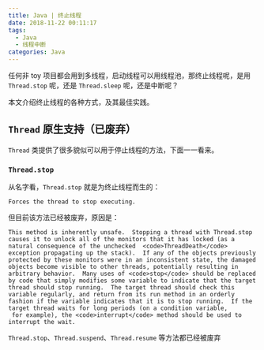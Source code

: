 ```yaml
---
title: Java | 终止线程
date: 2018-11-22 00:11:17
tags:
  - Java
  - 线程中断
categories: Java
---
```


任何非 toy 项目都会用到多线程，启动线程可以用线程池，那终止线程呢，是用 `Thread.stop` 呢，还是 `Thread.sleep` 呢，还是中断呢？

本文介绍终止线程的各种方式，及其最佳实践。

<!-- more -->

## `Thread` 原生支持（已废弃）

`Thread` 类提供了很多貌似可以用于停止线程的方法，下面一一看来。

### `Thread.stop`

从名字看，`Thread.stop` 就是为终止线程而生的：

```
Forces the thread to stop executing.
```

但目前该方法已经被废弃，原因是：

```
This method is inherently unsafe.  Stopping a thread with Thread.stop causes it to unlock all of the monitors that it has locked (as a natural consequence of the unchecked  <code>ThreadDeath</code> exception propagating up the stack).  If any of the objects previously protected by these monitors were in an inconsistent state, the damaged objects become visible to other threads, potentially resulting in arbitrary behavior.  Many uses of <code>stop</code> should be replaced by code that simply modifies some variable to indicate that the target thread should stop running.  The target thread should check this variable regularly, and return from its run method in an orderly fashion if the variable indicates that it is to stop running.  If the target thread waits for long periods (on a condition variable,
 for example), the <code>interrupt</code> method should be used to interrupt the wait.
```



`Thread.stop`、`Thread.suspend`、`Thread.resume` 等方法都已经被废弃



